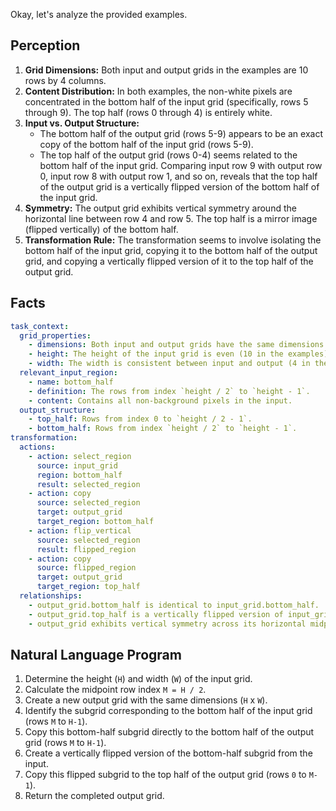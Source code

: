 Okay, let's analyze the provided examples.

## Perception

1.  **Grid Dimensions:** Both input and output grids in the examples are 10 rows by 4 columns.
2.  **Content Distribution:** In both examples, the non-white pixels are concentrated in the bottom half of the input grid (specifically, rows 5 through 9). The top half (rows 0 through 4) is entirely white.
3.  **Input vs. Output Structure:**
    *   The bottom half of the output grid (rows 5-9) appears to be an exact copy of the bottom half of the input grid (rows 5-9).
    *   The top half of the output grid (rows 0-4) seems related to the bottom half of the input grid. Comparing input row 9 with output row 0, input row 8 with output row 1, and so on, reveals that the top half of the output grid is a vertically flipped version of the bottom half of the input grid.
4.  **Symmetry:** The output grid exhibits vertical symmetry around the horizontal line between row 4 and row 5. The top half is a mirror image (flipped vertically) of the bottom half.
5.  **Transformation Rule:** The transformation seems to involve isolating the bottom half of the input grid, copying it to the bottom half of the output grid, and copying a vertically flipped version of it to the top half of the output grid.

## Facts


```yaml
task_context:
  grid_properties:
    - dimensions: Both input and output grids have the same dimensions.
    - height: The height of the input grid is even (10 in the examples).
    - width: The width is consistent between input and output (4 in the examples).
  relevant_input_region:
    - name: bottom_half
    - definition: The rows from index `height / 2` to `height - 1`.
    - content: Contains all non-background pixels in the input.
  output_structure:
    - top_half: Rows from index 0 to `height / 2 - 1`.
    - bottom_half: Rows from index `height / 2` to `height - 1`.
transformation:
  actions:
    - action: select_region
      source: input_grid
      region: bottom_half
      result: selected_region
    - action: copy
      source: selected_region
      target: output_grid
      target_region: bottom_half
    - action: flip_vertical
      source: selected_region
      result: flipped_region
    - action: copy
      source: flipped_region
      target: output_grid
      target_region: top_half
  relationships:
    - output_grid.bottom_half is identical to input_grid.bottom_half.
    - output_grid.top_half is a vertically flipped version of input_grid.bottom_half.
    - output_grid exhibits vertical symmetry across its horizontal midpoint.
```


## Natural Language Program

1.  Determine the height (`H`) and width (`W`) of the input grid.
2.  Calculate the midpoint row index `M = H / 2`.
3.  Create a new output grid with the same dimensions (`H` x `W`).
4.  Identify the subgrid corresponding to the bottom half of the input grid (rows `M` to `H-1`).
5.  Copy this bottom-half subgrid directly to the bottom half of the output grid (rows `M` to `H-1`).
6.  Create a vertically flipped version of the bottom-half subgrid from the input.
7.  Copy this flipped subgrid to the top half of the output grid (rows `0` to `M-1`).
8.  Return the completed output grid.